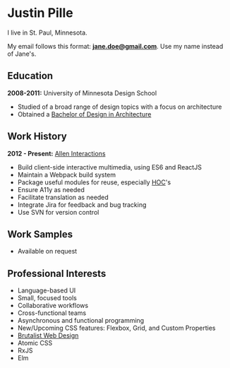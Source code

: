 # Justin Pille
I live in St. Paul, Minnesota.

My email follows this format: <b>jane.doe@gmail.com</b>. Use my name instead of Jane's.


## Education

**2008-2011:** University of Minnesota Design School

- Studied of a broad range of design topics with a focus on architecture
- Obtained a <a href="http://arch.design.umn.edu/programs/bda/about.html" target="_blank">Bachelor of Design in Architecture</a>

## Work History

**2012 - Present:** <a href="https://www.youtube.com/watch?v=n3P-pUeo5YI&feature=youtu.be" target="_blank">Allen Interactions</a>

- Build client-side interactive multimedia, using ES6 and ReactJS
- Maintain a Webpack build system
- Package useful modules for reuse, especially <a href="https://facebook.github.io/react/docs/higher-order-components.html" target="_blank">HOC</a>'s
- Ensure A11y as needed
- Facilitate translation as needed
- Integrate Jira for feedback and bug tracking
- Use SVN for version control

## Work Samples

- Available on request

## Professional Interests

- Language-based UI
- Small, focused tools
- Collaborative workflows
- Cross-functional teams
- Asynchronous and functional programming
- New/Upcoming CSS features: Flexbox, Grid, and Custom Properties
- <a href="http://brutalistwebsites.com/" target="_blank">Brutalist Web Design</a>
- Atomic CSS
- RxJS
- Elm
